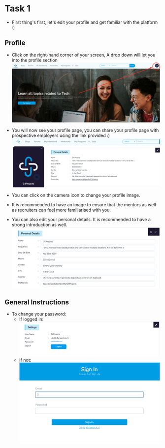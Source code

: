 # Task 1

- First thing's first, let's edit your profile and get familiar with the platform :)

## Profile
- Click on the right-hand corner of your screen, A drop down will let you into the profile section
![](../Resources/Task1/step1.png)

- You will now see your profile page, you can share your profile page with prospective employers using the link provided :)
![](../Resources/Task1/step2.png)

- You can click on the camera icon to change your profile image. 
- It is recommended to have an image to ensure that the mentors as well as recruiters can feel more familiarised with you.
- You can also edit your personal details. It is recommended to have a strong introduction as well.
![](../Resources/Task1/step3.png)


## General Instructions
- To change your password:
  - If logged in:
  ![](../Resources/Task1/pass1.png)
  - If not:
  ![](../Resources/Task1/pass2.png)